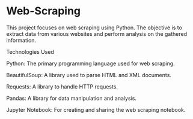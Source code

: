 # Web-Scraping
This project focuses on web scraping using Python. The objective is to extract data from various websites and perform analysis on the gathered information.

Technologies Used

Python: The primary programming language used for web scraping.

BeautifulSoup: A library used to parse HTML and XML documents.

Requests: A library to handle HTTP requests.

Pandas: A library for data manipulation and analysis.

Jupyter Notebook: For creating and sharing the web scraping notebook.
